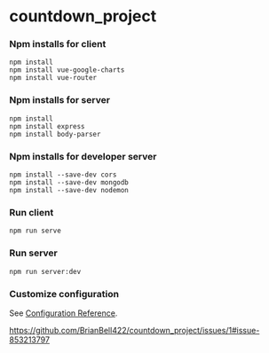 # countdown_project
### Npm installs for client
```
npm install
npm install vue-google-charts
npm install vue-router
```
### Npm installs for server
```
npm install
npm install express
npm install body-parser
```
### Npm installs for developer server
```
npm install --save-dev cors
npm install --save-dev mongodb
npm install --save-dev nodemon
```
### Run client
```
npm run serve
```
### Run server
```
npm run server:dev
```
### Customize configuration
See [Configuration Reference](https://cli.vuejs.org/config/).

https://github.com/BrianBell422/countdown_project/issues/1#issue-853213797
